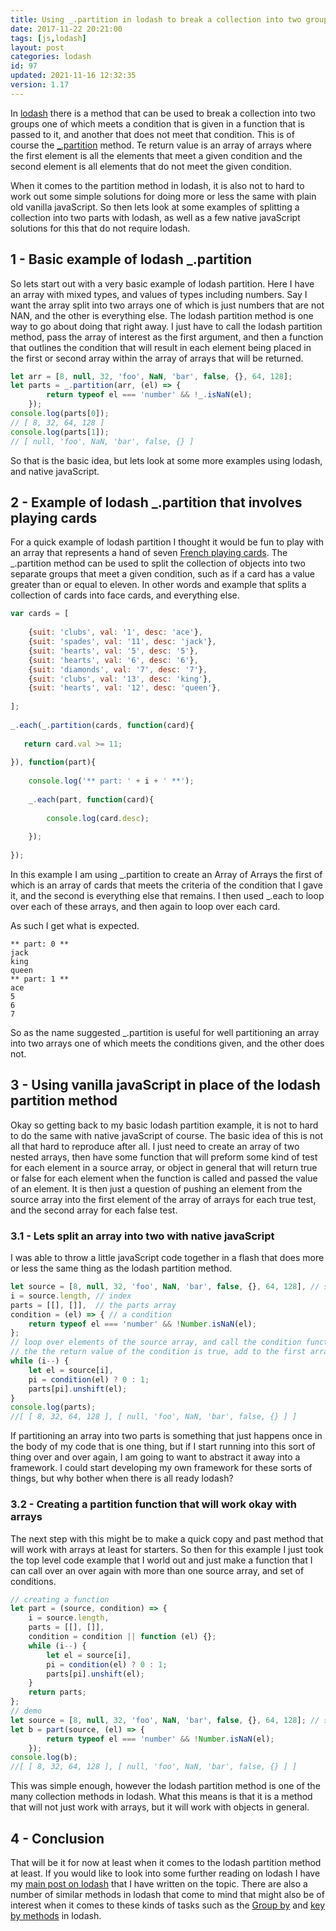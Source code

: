 ```yaml
---
title: Using _.partition in lodash to break a collection into two groups
date: 2017-11-22 20:21:00
tags: [js,lodash]
layout: post
categories: lodash
id: 97
updated: 2021-11-16 12:32:35
version: 1.17
---
```


In [lodash](http://lodash.com/) there is a method that can be used to break a collection into two groups one of which meets a condition that is given in a function that is passed to it, and another that does not meet that condition. This is of course the [\_.partition](https://lodash.com/docs/4.17.4#partition) method. Te return value is an array of arrays where the first element is all the elements that meet a given condition and the second element is all elements that do not meet the given condition.

When it comes to the partition method in lodash, it is also not to hard to work out some simple solutions for doing more or less the same with plain old vanilla javaScript. So then lets look at some examples of splitting a collection into two parts with lodash, as well as a few native javaScript solutions for this that do not require lodash.

<!-- more -->

## 1 - Basic example of lodash \_.partition

So lets start out with a very basic example of lodash partition. Here I have an array with mixed types, and values of types including numbers. Say I want the array split into two arrays one of which is just numbers that are not NAN, and the other is everything else. The lodash partition method is one way to go about doing that right away. I just have to call the lodash partition method, pass the array of interest as the first argument, and then a function that outlines the condition that will result in each element being placed in the first or second array within the array of arrays that will be returned.

```js
let arr = [8, null, 32, 'foo', NaN, 'bar', false, {}, 64, 128];
let parts = _.partition(arr, (el) => {
        return typeof el === 'number' && !_.isNaN(el);
    });
console.log(parts[0]);
// [ 8, 32, 64, 128 ]
console.log(parts[1]);
// [ null, 'foo', NaN, 'bar', false, {} ] 
```

So that is the basic idea, but lets look at some more examples using lodash, and native javaScript.

## 2 - Example of lodash \_.partition that involves playing cards

For a quick example of lodash partition I thought it would be fun to play with an array that represents a hand of seven [French playing cards](https://en.wikipedia.org/wiki/French_playing_cards). The \_.partition method can be used to split the collection of objects into two separate groups that meet a given condition, such as if a card has a value greater than or equal to eleven. In other words and example that splits a collection of cards into face cards, and everything else.

```js
var cards = [
 
    {suit: 'clubs', val: '1', desc: 'ace'},
    {suit: 'spades', val: '11', desc: 'jack'},
    {suit: 'hearts', val: '5', desc: '5'},
    {suit: 'hearts', val: '6', desc: '6'},
    {suit: 'diamonds', val: '7', desc: '7'},
    {suit: 'clubs', val: '13', desc: 'king'},
    {suit: 'hearts', val: '12', desc: 'queen'},
 
];
 
_.each(_.partition(cards, function(card){
 
   return card.val >= 11;
 
}), function(part){
 
    console.log('** part: ' + i + ' **');
 
    _.each(part, function(card){
 
        console.log(card.desc);
 
    });
 
});
```

In this example I am using \_.partition to create an Array of Arrays the first of which is an array of cards that meets the criteria of the condition that I gave it, and the second is everything else that remains. I then used \_.each to loop over each of these arrays, and then again to loop over each card.

As such I get what is expected.
```
** part: 0 **
jack
king
queen
** part: 1 **
ace
5
6
7
```

So as the name suggested \_.partition is useful for well partitioning an array into two arrays one of which meets the conditions given, and the other does not.

## 3 - Using vanilla javaScript in place of the lodash partition method

Okay so getting back to my basic lodash partition example, it is not to hard to do the same with native javaScript of course.  The basic idea of this is not all that hard to reproduce after all. I just need to create an array of two nested arrays, then have some function that will preform some kind of test for each element in a source array, or object in general that will return true or false for each element when the function is called and passed the value of an element. It is then just a question of pushing an element from the source array into the first element of the array of arrays for each true test, and the second array for each false test.

### 3.1 - Lets split an array into two with native javaScript

I was able to throw a little javaScript code together in a flash that does more or less the same thing as the lodash partition method.

```js
let source = [8, null, 32, 'foo', NaN, 'bar', false, {}, 64, 128], // source array
i = source.length, // index
parts = [[], []],  // the parts array
condition = (el) => { // a condition
    return typeof el === 'number' && !Number.isNaN(el);
};
// loop over elements of the source array, and call the condition function for each
// the the return value of the condition is true, add to the first array, else the second
while (i--) {
    let el = source[i],
    pi = condition(el) ? 0 : 1;
    parts[pi].unshift(el);
}
console.log(parts);
//[ [ 8, 32, 64, 128 ], [ null, 'foo', NaN, 'bar', false, {} ] ]
```

If partitioning an array into two parts is something that just happens once in the body of my code that is one thing, but if I start running into this sort of thing over and over again, I am going to want to abstract it away into a framework. I could start developing my own framework for these sorts of things, but why bother when there is all ready lodash?

### 3.2 - Creating a partition function that will work okay with arrays

The next step with this might be to make a quick copy and past method that will work with arrays at least for starters. So then for this example I just took the top level code example that I world out and just make a function that I can call over an over again with more than one source array, and set of conditions.

```js
// creating a function
let part = (source, condition) => {
    i = source.length,
    parts = [[], []],
    condition = condition || function (el) {};
    while (i--) {
        let el = source[i],
        pi = condition(el) ? 0 : 1;
        parts[pi].unshift(el);
    }
    return parts;
};
// demo
let source = [8, null, 32, 'foo', NaN, 'bar', false, {}, 64, 128]; // source array
let b = part(source, (el) => {
        return typeof el === 'number' && !Number.isNaN(el);
    });
console.log(b);
//[ [ 8, 32, 64, 128 ], [ null, 'foo', NaN, 'bar', false, {} ] ]
```

This was simple enough, however the lodash partition method is one of the many collection methods in lodash. What this means is that it is a method that will not just work with arrays, but it will work with objects in general.

## 4 - Conclusion

That will be it for now at least when it comes to the lodash partition method at least. If you would like to look into some further reading on lodash I have my [main post on lodash](/2019/02/15/lodash) that I have written on the topic. There are also a number of similar methods in lodash that come to mind that might also be of interest when it comes to these kinds of tasks such as the [Group by](/2018/08/02/lodash_groupby/) and [key by methods](/2018/10/24/lodash_keyby) in lodash.

